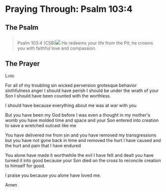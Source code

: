 # Praying Through: Psalm 103:4

## The Psalm

>Psalm 103:4 (CSB)<img class="intro-right" style="margin-top:10px" src="/images/art-paris-psalter.jpg">   He redeems your life from the Pit; he crowns you with faithful love and compassion. 

## The Prayer

<div style="font-variant: small-caps;">
Lord
</div>


For all of my
  troubling sin
  wicked perversion
  grotesque behavior
  slothfulness
  anger
  I should have perish
  I should be under the wrath of your Son
  I should have been counted with the worthless

I should have
  because everything about me
  was at war with you

But you have been my God
  before I was even a thought in my mother's womb
  you have molded time and space
  and your Son entered into creation
  to save a wretched outcast like me

You have delivered me from sin
  and you have removed my transgressions
  but you have not gone back in time
  and removed the hurt I have caused
  and the hurt and pain that I have endured

You alone
  have made it worthwhile
  the evil I have felt and dealt
  you have turned it into good
  because your Son died on the cross
  to reconcile creation to himself
  for good.

I praise you
  because you alone
  have loved me.

Amen
